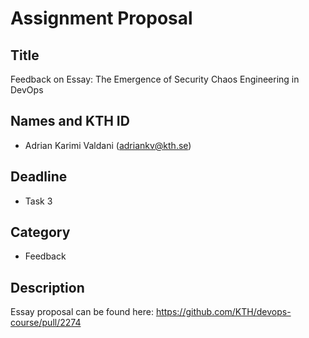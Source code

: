 # Assignment Proposal

## Title

Feedback on Essay: The Emergence of Security Chaos Engineering in DevOps

## Names and KTH ID

- Adrian Karimi Valdani (adriankv@kth.se)

## Deadline

- Task 3

## Category

- Feedback

## Description

Essay proposal can be found here: https://github.com/KTH/devops-course/pull/2274

